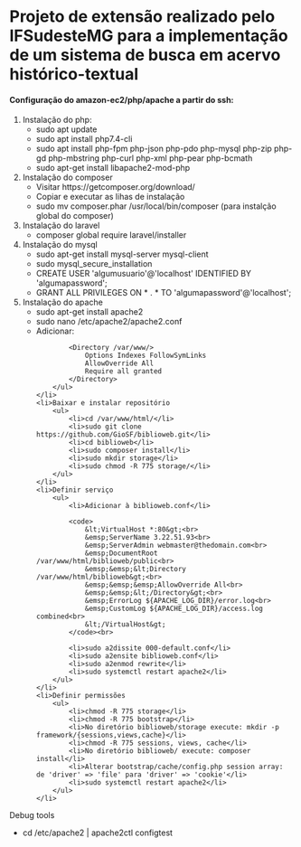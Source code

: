 <h1>Projeto de extensão realizado pelo IFSudesteMG para a implementação de um sistema de busca em acervo histórico-textual</h1>

<h4>Configuração do amazon-ec2/php/apache a partir do ssh:</h4>

<ol>
	<li>Instalação do php:
		<ul>
			<li>sudo apt update</li>
			<li>sudo apt install php7.4-cli</li>
			<li>sudo apt install php-fpm php-json php-pdo php-mysql php-zip php-gd  php-mbstring php-curl php-xml php-pear php-bcmath</li>
			<li>sudo apt-get install libapache2-mod-php</li>
		</ul>
	</li>
	<li>Instalação do composer
		<ul>
			<li>Visitar https://getcomposer.org/download/</li>
			<li>Copiar e executar as lihas de instalação</li>
			<li>sudo mv composer.phar /usr/local/bin/composer (para instalção global do composer)</li>
		</ul>
	</li>
	<li>Instalação do laravel
		<ul>
			<li>composer global require laravel/installer</li>
		</ul>
	</li>
	<li>Instalação do mysql
		<ul>
			<li>sudo apt-get install mysql-server mysql-client</li>
			<li>sudo mysql_secure_installation</li>
			<li>CREATE USER 'algumusuario'@'localhost' IDENTIFIED BY 'algumapassword';</li>
			<li>GRANT ALL PRIVILEGES ON * . * TO 'algumapassword'@'localhost';</li>
		</ul>
	</li>
	<li>Instalação do apache
		<ul>
			<li>sudo apt-get install apache2</li>
			<li>sudo nano /etc/apache2/apache2.conf</li>
			<li>Adicionar:</li>
		
			<Directory /var/www/>
				Options Indexes FollowSymLinks
				AllowOverride All
				Require all granted
			</Directory>
		</ul>
	</li>
	<li>Baixar e instalar repositório
		<ul>
			<li>cd /var/www/html/</li>
			<li>sudo git clone https://github.com/GioSF/biblioweb.git</li>
			<li>cd biblioweb</li>
			<li>sudo composer install</li>
			<li>sudo mkdir storage</li>
			<li>sudo chmod -R 775 storage/</li>
		</ul>
	</li>
	<li>Definir serviço
		<ul>
			<li>Adicionar à biblioweb.conf</li>

			<code>
				&lt;VirtualHost *:80&gt;<br>
				&emsp;ServerName 3.22.51.93<br>
				&emsp;ServerAdmin webmaster@thedomain.com<br>
				&emsp;DocumentRoot /var/www/html/biblioweb/public<br>
				&emsp;&emsp;&lt;Directory /var/www/html/biblioweb&gt;<br>
				&emsp;&emsp;&emsp;AllowOverride All<br>
				&emsp;&emsp;&lt;/Directory&gt;<br>
				&emsp;ErrorLog ${APACHE_LOG_DIR}/error.log<br>
				&emsp;CustomLog ${APACHE_LOG_DIR}/access.log combined<br>
				&lt;/VirtualHost&gt;
			</code><br>

			<li>sudo a2dissite 000-default.conf</li>
			<li>sudo a2ensite biblioweb.conf</li>
			<li>sudo a2enmod rewrite</li>
			<li>sudo systemctl restart apache2</li>
		</ul>
	</li>
	<li>Definir permissões
		<ul>
			<li>chmod -R 775 storage</li>
			<li>chmod -R 775 bootstrap</li>
			<li>No diretório biblioweb/storage execute: mkdir -p framework/{sessions,views,cache}</li>
			<li>chmod -R 775 sessions, views, cache</li>
			<li>No diretório biblioweb/ execute: composer install</li>
			<li>Alterar bootstrap/cache/config.php session array: de 'driver' => 'file' para 'driver' => 'cookie'</li>
			<li>sudo systemctl restart apache2</li>
		</ul>
	</li>
</ol>

<p>Debug tools</p>
	<ul>
	<li>cd /etc/apache2 | apache2ctl configtest</li>
	</ul>
